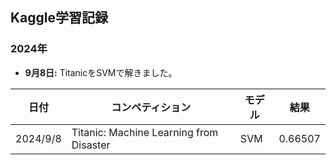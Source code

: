 ## Kaggle学習記録

### 2024年

* **9月8日:** TitanicをSVMで解きました。


| 日付 | コンペティション | モデル | 結果 |
|---|---|---|---|
| 2024/9/8 | Titanic: Machine Learning from Disaster | SVM | 0.66507 |


